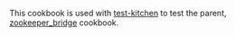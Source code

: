 This cookbook is used with [test-kitchen](http://kitchen.ci/) to test the parent, [zookeeper_bridge](https://supermarket.getchef.com/cookbooks/zookeeper_bridge) cookbook.
